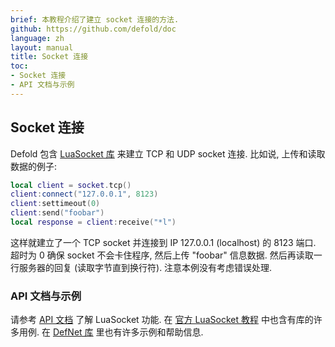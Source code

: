 ```yaml
---
brief: 本教程介绍了建立 socket 连接的方法.
github: https://github.com/defold/doc
language: zh
layout: manual
title: Socket 连接
toc:
- Socket 连接
- API 文档与示例
---
```


## Socket 连接

Defold 包含 [LuaSocket 库](https://lunarmodules.github.io/luasocket/) 来建立 TCP 和 UDP socket 连接. 比如说, 上传和读取数据的例子:

```Lua
local client = socket.tcp()
client:connect("127.0.0.1", 8123)
client:settimeout(0)
client:send("foobar")
local response = client:receive("*l")
```

这样就建立了一个 TCP socket 并连接到 IP 127.0.0.1 (localhost) 的 8123 端口. 超时为 0 确保 socket 不会卡住程序, 然后上传 "foobar" 信息数据. 然后再读取一行服务器的回复 (读取字节直到换行符). 注意本例没有考虑错误处理.

### API 文档与示例

请参考 [API 文档](/ref/socket/) 了解 LuaSocket 功能. 在 [官方 LuaSocket 教程](https://lunarmodules.github.io/luasocket/) 中也含有库的许多用例. 在 [DefNet 库](https://github.com/britzl/defnet/) 里也有许多示例和帮助信息.